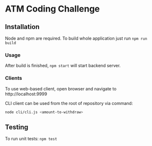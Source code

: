 # ATM Coding Challenge

## Installation
Node and npm are required.
To build whole application just run `npm run build`
### Usage
After build is finished, `npm start` will start backend server.
### Clients
To use web-based client, open browser and navigate to http://localhost:9999

CLI client can be used from the root of repository via command:
```bash
node cli/cli.js <amount-to-withdraw>
```

## Testing
To run unit tests: `npm test`